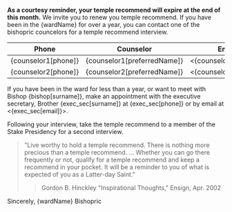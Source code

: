 **As a courtesy reminder, your temple recommend will expire at the end of
this month.** We invite you to renew you temple recommend. If you have
been in the {wardName} for over a year, you can contact one of
the bishopric councelors for a temple recommend interview.

Phone               | Counselor                   | Email
--------------------|-----------------------------|----------------------
{counselor1[phone]} | {counselor1[preferredName]} | <{counselor1[email]}>
{counselor2[phone]} | {counselor2[preferredName]} | <{counselor2[email]}>

If you have been in the ward for less than a year, or want to meet with
Bishop {bishop[surname]}, make an appointment with the executive
secretary, Brother {exec_sec[surname]} at {exec_sec[phone]} or by email
at <{exec_sec[email]}>.

Following your interview, take the temple recommend to a member of the
Stake Presidency for a second interview.

> "Live worthy to hold a temple recommend. There is nothing more
> precious than a temple recommend. ... Whether you can go there
> frequently or not, qualify for a temple recommend and keep a
> recommend in your pocket. It will be a reminder to you of what is
> expected of you as a Latter-day Saint."
> > Gordon B. Hinckley "Inspirational Thoughts," Ensign, Apr. 2002

Sincerely,
{wardName} Bishopric
